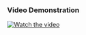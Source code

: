 ### Video Demonstration
[![Watch the video](https://img.youtube.com/vi/rbFq3PwiS_k/0.jpg)](https://www.youtube.com/watch?v=rbFq3PwiS_k)
